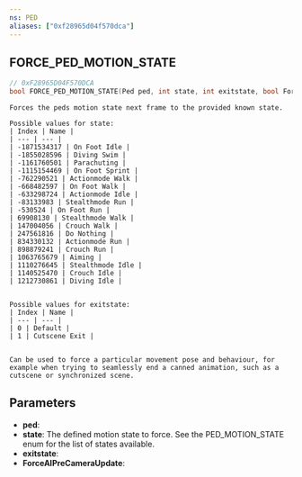 ```yaml
---
ns: PED
aliases: ["0xf28965d04f570dca"]
---
```

## FORCE_PED_MOTION_STATE

```c
// 0xF28965D04F570DCA
bool FORCE_PED_MOTION_STATE(Ped ped, int state, int exitstate, bool ForceAIPreCameraUpdate);
```

```
Forces the peds motion state next frame to the provided known state.

Possible values for state:
| Index | Name |
| --- | --- |
| -1871534317 | On Foot Idle |
| -1855028596 | Diving Swim |
| -1161760501 | Parachuting |
| -1115154469 | On Foot Sprint |
| -762290521 | Actionmode Walk |
| -668482597 | On Foot Walk |
| -633298724 | Actionmode Idle |
| -83133983 | Stealthmode Run |
| -530524 | On Foot Run |
| 69908130 | Stealthmode Walk |
| 147004056 | Crouch Walk |
| 247561816 | Do Nothing |
| 834330132 | Actionmode Run |
| 898879241 | Crouch Run |
| 1063765679 | Aiming |
| 1110276645 | Stealthmode Idle |
| 1140525470 | Crouch Idle |
| 1212730861 | Diving Idle |


Possible values for exitstate:
| Index | Name |
| --- | --- |
| 0 | Default |
| 1 | Cutscene Exit |


Can be used to force a particular movement pose and behaviour, for example when trying to seamlessly end a canned animation, such as a cutscene or synchronized scene.
```

## Parameters
* **ped**: 
* **state**: The defined motion state to force. See the PED_MOTION_STATE enum for the list of states available.
* **exitstate**: 
* **ForceAIPreCameraUpdate**: 
